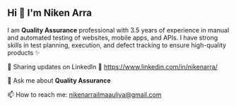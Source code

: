 ## Hi 👋 I'm Niken Arra 

 I am **Quality Assurance** professional with 3.5 years of experience in manual and automated testing
 of websites, mobile apps, and APIs. I have strong skills in test planning, execution, and defect tracking
 to ensure high-quality products ✨
 

💌 Sharing updates on LinkedIn 💼 https://www.linkedin.com/in/nikenarra/ 

💬 Ask me about **Quality Assurance**

📫 How to reach me: nikenarrailmaauliya@gmail.com

